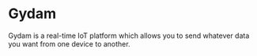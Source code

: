 # Gydam
Gydam is a real-time IoT platform which allows you to send whatever data you want from one device to another.
